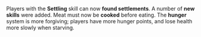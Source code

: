 Players with the <b>Settling</b> skill can now <b>found settlements</b>.
A number of <b>new skills</b> were added. Meat must now be <b>cooked</b> before eating. The <b>hunger</b> system is more forgiving; players have more hunger points, and lose health more slowly when starving.
